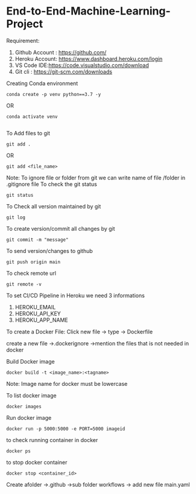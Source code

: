 # End-to-End-Machine-Learning-Project

Requirement:

1. Github Account : https://github.com/
2. Heroku Account: https://www.dashboard.heroku.com/login
3. VS Code IDE:https://code.visualstudio.com/download
4. Git cli : https://git-scm.com/downloads


Creating Conda environment

```
conda create -p venv python==3.7 -y
```

OR

```
conda activate venv
```

```pip intall -r requirements.txt
```
To Add files to git

```
git add .
```
OR

```
git add <file_name>
```

Note: To ignore file or folder from git we can write name of file /folder in .gitignore file
To check the git status

```
git status
```

To Check all version maintained by git

```
git log
```

To create version/commit all changes by git

```
git commit -m "message"
```

To send version/changes to github

```
git push origin main
```

To check remote url

```
git remote -v
```

To set CI/CD Pipeline in Heroku we need 3 informations

1. HEROKU_EMAIL
2. HEROKU_API_KEY
3. HEROKU_APP_NAME


To create a Docker File:
Click new file -> type -> Dockerfile


create a new file ->.dockerignore ->mention the files that is not needed in docker

Build Docker image

```
docker build -t <image_name>:<tagname>
```
Note: Image name for docker must be lowercase

To list docker image

```
docker images
```
Run docker image

```
docker run -p 5000:5000 -e PORT=5000 imageid

```
to check running container in docker
```
docker ps
```
to stop docker container
```
docker stop <container_id>

```

Create afolder ->.github ->sub folder workflows -> add new file main.yaml